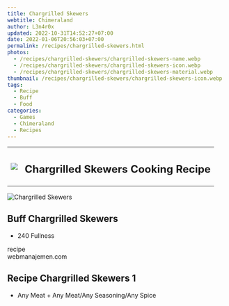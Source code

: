 ```yaml
---
title: Chargrilled Skewers
webtitle: Chimeraland
author: L3n4r0x
updated: 2022-10-31T14:52:27+07:00
date: 2022-01-06T20:56:03+07:00
permalink: /recipes/chargrilled-skewers.html
photos:
  - /recipes/chargrilled-skewers/chargrilled-skewers-name.webp
  - /recipes/chargrilled-skewers/chargrilled-skewers-icon.webp
  - /recipes/chargrilled-skewers/chargrilled-skewers-material.webp
thumbnail: /recipes/chargrilled-skewers/chargrilled-skewers-icon.webp
tags:
  - Recipe
  - Buff
  - Food
categories:
  - Games
  - Chimeraland
  - Recipes
---
```


<section id="bootstrap-wrapper"><link rel="stylesheet" href="https://cdn.statically.io/gh/dimaslanjaka/Web-Manajemen/40ac3225/css/bootstrap-4.5-wrapper.css"/><div class="row mb-2"><div class="col-md-12 mb-2"><table class="table" id="post-info"><tbody><tr><td><img class="d-inline-block me-2" src="/chimeraland/recipes/chargrilled-skewers/chargrilled-skewers-icon.webp" width="auto" height="auto"/></td><td><h1 class="fs-5">Chargrilled Skewers Cooking Recipe</h1></td></tr></tbody></table></div></div><div class="card mb-2"><div class="row g-0"><div class="col-sm-4 position-relative mb-2"><img src="/chimeraland/recipes/chargrilled-skewers/chargrilled-skewers-material.webp" class="card-img fit-cover w-100 h-100" alt="Chargrilled Skewers" data-fancybox="true"/></div><div class="col-sm-8 mb-2"><div class="card-body"><h2 class="card-title fs-5">Buff Chargrilled Skewers</h2><div class="card-text"><ul><li>240 Fullness</li></ul></div><span class="badge rounded-pill bg-dark">recipe</span></div><div class="card-footer text-end text-muted">webmanajemen.com</div></div></div></div><div class="row mb-2"><div class="col-12 col-lg-6 recipe-item mb-2"><div class="card"><div class="card-body"><h2 class="card-title fs-5">Recipe Chargrilled Skewers 1</h2><div class="card-text"><ul><li>Any Meat<span> + </span>Any Meat/Any Seasoning/Any Spice</li></ul></div></div></div></div></div></section>